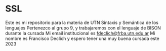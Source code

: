 # SSL
Este es mi repositorio para la materia de UTN Sintaxis y Semántica de los lenguajes
Pertenezco al grupo 9, y trabajaremos con el lenguaje de BISON durante la cursada
Mi email institucional es fdeclich@frba.utn.edu.ar
Mi nombre es Francisco Declich y espero tener una muy buena cursada este 2023

